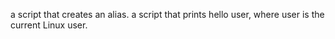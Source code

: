  a script that creates an alias.
a script that prints hello user, where user is the current Linux user.
